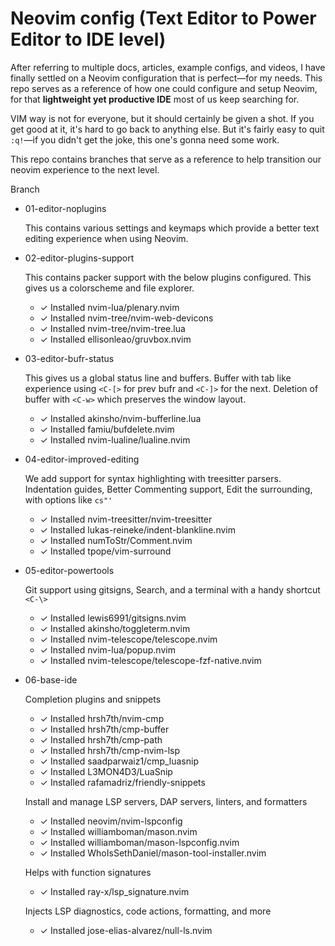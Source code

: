 # Neovim config (Text Editor to Power Editor to IDE level)

After referring to multiple docs, articles, example configs, and videos, I have finally settled on a Neovim configuration that is perfect—for my needs.
This repo serves as a reference of how one could configure and setup Neovim, for that **lightweight yet productive IDE** most of us keep searching for.

VIM way is not for everyone, but it should certainly be given a shot. If you get good at it, it's hard to go back to anything else.
But it's fairly easy to quit `:q!`—if you didn't get the joke, this one's gonna need some work.

This repo contains branches that serve as a reference to help transition our neovim experience to the next level.

Branch
- 01-editor-noplugins

  This contains various settings and keymaps which provide a better text editing experience when using Neovim.

- 02-editor-plugins-support

  This contains packer support with the below plugins configured. This gives us a colorscheme and file explorer.
  
  - ✓ Installed nvim-lua/plenary.nvim
  - ✓ Installed nvim-tree/nvim-web-devicons
  - ✓ Installed nvim-tree/nvim-tree.lua
  - ✓ Installed ellisonleao/gruvbox.nvim

- 03-editor-bufr-status

  This gives us a global status line and buffers. Buffer with tab like experience using `<C-[>` for prev bufr and `<C-]>` for the next.
  Deletion of buffer with `<C-w>` which preserves the window layout.
  
  - ✓ Installed akinsho/nvim-bufferline.lua
  - ✓ Installed famiu/bufdelete.nvim
  - ✓ Installed nvim-lualine/lualine.nvim

- 04-editor-improved-editing

  We add support for syntax highlighting with treesitter parsers. Indentation guides, Better Commenting support, Edit the surrounding, with options like `cs"'`
  
  - ✓ Installed nvim-treesitter/nvim-treesitter
  - ✓ Installed lukas-reineke/indent-blankline.nvim
  - ✓ Installed numToStr/Comment.nvim
  - ✓ Installed tpope/vim-surround

- 05-editor-powertools

  Git support using gitsigns, Search, and a terminal with a handy shortcut `<C-\>`
  
  - ✓ Installed lewis6991/gitsigns.nvim
  - ✓ Installed akinsho/toggleterm.nvim
  - ✓ Installed nvim-telescope/telescope.nvim
  - ✓ Installed nvim-lua/popup.nvim
  - ✓ Installed nvim-telescope/telescope-fzf-native.nvim

- 06-base-ide

  Completion plugins and snippets  
    - ✓ Installed hrsh7th/nvim-cmp
    - ✓ Installed hrsh7th/cmp-buffer
    - ✓ Installed hrsh7th/cmp-path
    - ✓ Installed hrsh7th/cmp-nvim-lsp
    - ✓ Installed saadparwaiz1/cmp_luasnip
    - ✓ Installed L3MON4D3/LuaSnip
    - ✓ Installed rafamadriz/friendly-snippets

  Install and manage LSP servers, DAP servers, linters, and formatters
    - ✓ Installed neovim/nvim-lspconfig
    - ✓ Installed williamboman/mason.nvim
    - ✓ Installed williamboman/mason-lspconfig.nvim
    - ✓ Installed WhoIsSethDaniel/mason-tool-installer.nvim

  Helps with function signatures
    - ✓ Installed ray-x/lsp_signature.nvim

  Injects LSP diagnostics, code actions, formatting, and more
    - ✓ Installed jose-elias-alvarez/null-ls.nvim
